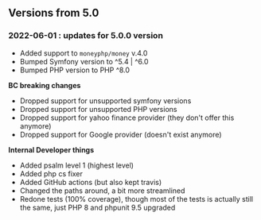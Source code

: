 Versions from 5.0
-----------------

### 2022-06-01 : updates for 5.0.0 version

- Added support to `moneyphp/money` v.4.0
- Bumped Symfony version to ^5.4 | ^6.0 
- Bumped PHP version to PHP ^8.0

**BC breaking changes**
  - Dropped support for unsupported symfony versions
  - Dropped support for unsupported PHP versions
  - Dropped support for yahoo finance provider (they don't offer this anymore)
  - Dropped support for Google provider (doesn't exist anymore)

**Internal Developer things**
- Added psalm level 1 (highest level)
- Added php cs fixer
- Added GitHub actions (but also kept travis)
- Changed the paths around, a bit more streamlined
- Redone tests (100% coverage), though most of the tests is actually still the same, just PHP 8 and phpunit 9.5 upgraded
